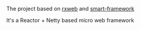 The project based on [rxweb](https://github.com/sdeleuze/rxweb) and [smart-framework](https://gitee.com/huangyong/smart-framework)

It's a Reactor + Netty based micro web framework
